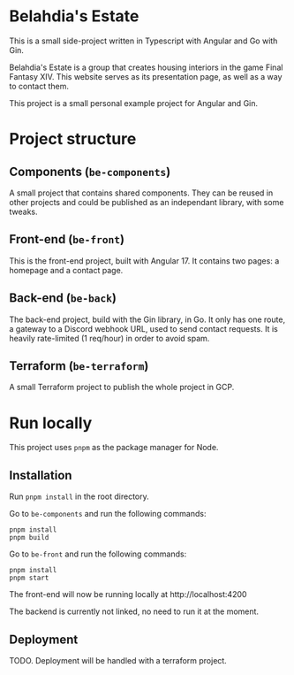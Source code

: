 # Belahdia's Estate

This is a small side-project written in Typescript with Angular and Go with Gin.

Belahdia's Estate is a group that creates housing interiors in the game Final Fantasy XIV. This website serves as its presentation page, as well as a way to contact them.

This project is a small personal example project for Angular and Gin.

# Project structure

## Components (`be-components`)

A small project that contains shared components. They can be reused in other projects and could be published as an independant library, with some tweaks.

## Front-end (`be-front`)

This is the front-end project, built with Angular 17. It contains two pages: a homepage and a contact page.

## Back-end (`be-back`)

The back-end project, build with the Gin library, in Go. It only has one route, a gateway to a Discord webhook URL, used to send contact requests. It is heavily rate-limited (1 req/hour) in order to avoid spam.

## Terraform (`be-terraform`)

A small Terraform project to publish the whole project in GCP.

# Run locally

This project uses `pnpm` as the package manager for Node.

## Installation

Run `pnpm install` in the root directory.

Go to `be-components` and run the following commands:

```
pnpm install
pnpm build
```

Go to `be-front` and run the following commands:

```
pnpm install
pnpm start
```

The front-end will now be running locally at http://localhost:4200

The backend is currently not linked, no need to run it at the moment.

## Deployment

TODO. Deployment will be handled with a terraform project.

